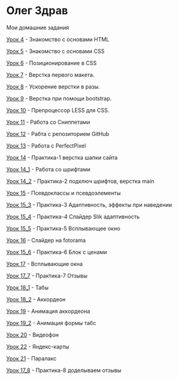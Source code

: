 # Олег Здрав
Мои домашние задания

[Урок 4](https://olegzdrav.github.io/lesson_4/ "моя домашка 4") - Знакомство с основами HTML

[Урок 5](https://olegzdrav.github.io/lesson_5/ "моя домашка 5") - Знакомство с основами CSS

[Урок 6](https://olegzdrav.github.io/lesson_6/ "моя домашка 6") - Позиционирование в CSS

[Урок 7](https://olegzdrav.github.io/lesson_7/ "моя домашка 7") - Верстка первого макета.

[Урок 8](https://olegzdrav.github.io/lesson_8/ "моя домашка 8") - Ускорение верстки в разы.

[Урок 9](https://olegzdrav.github.io/lesson_9_FIN/ "моя домашка 9") - Верстка при помощи bootstrap.

[Урок 10](https://olegzdrav.github.io/lesson_10/ "моя домашка 10") - Препроцессор LESS для CSS.

[Урок 11](https://olegzdrav.github.io/lesson_11/ "моя домашка 11") - Работа со Сниппетами

[Урок 12](https://olegzdrav.github.io/lesson_12/ "моя домашка 12") - Рабта с репозиторием GitHub

[Урок 13](https://olegzdrav.github.io/lesson_13/ "моя домашка 13") - Работа с PerfectPixel

[Урок 14](https://olegzdrav.github.io/lesson_14/ "моя домашка Пр_1") - Практика-1 верстка шапки сайта

[Урок 14_1](https://olegzdrav.github.io/lesson_14_1/ "моя домашка 14_1") - Работа со шрифтами

[Урок 14_2](https://olegzdrav.github.io/lesson_14_2/ "моя домашка Пр_2") - Практика-2 подключ шрифтов, верстка main

[Урок 15](https://olegzdrav.github.io/lesson_15/ "моя домашка 15") - Псевдоклассы и псевдоэлементы

[Урок 15_3](https://olegzdrav.github.io/lesson15_3/ "моя домашка Пр_3") - Практика-3 Адаптивность, эффекты при наведении

[Урок 15_4](https://olegzdrav.github.io/lesson_15_4/ "моя домашка Пр_4") - Практика-4 Слайдер Slik адаптивность

[Урок 15_5](https://olegzdrav.github.io/lesson_15_5/ "моя домашка Пр_5") - Практика-5 Всплывающее окно

[Урок 16](https://olegzdrav.github.io/lesson_16/ "моя домашка 16") - Слайдер на fotorama

[Урок 15_6](https://olegzdrav.github.io/lesson_22/ "моя домашка Пр_6") - Практика-6 Блок с ценами

[Урок 17](https_FIN://olegzdrav.github.io/lesson_17/ "моя домашка 17") - Всплывающие окна

[Урок 17_7](https://olegzdrav.github.io/practic_7_FIN/ "моя домашка Пр_7") - Практика-7 Отзывы

[Урок 18_1](https://olegzdrav.github.io/lesson_18_1/ "моя домашка 18_1") - Табы

[Урок 18_2](https://olegzdrav.github.io/lesson_18_2/ "моя домашка 18_2") - Аккордеон

[Урок 19](https://olegzdrav.github.io/lesson_19/ "моя домашка 19") - Анимация аккордеона

[Урок 19_2](https://olegzdrav.github.io/tab-animation/ "моя домашка 19_2") - Анимация формы табс

[Урок 20](https://olegzdrav.github.io/lesson_20/ "моя домашка 20") - Видеофон

[Урок 22](https://olegzdrav.github.io/src_22_FIN/ "моя домашка 22") - Яндекс-карты

[Урок 21](https://olegzdrav.github.io/lesson_21/ "моя домашка 21") - Паралакс

[Урок 17_8](https://olegzdrav.github.io/practic_8/ "моя домашка Пр_8") - Практика-8 доделываем отзывы
